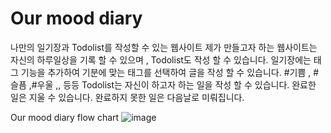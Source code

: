 # Our mood diary 
나만의 일기장과 Todolist를 작성할 수 있는 웹사이트
제가 만들고자 하는 웹사이트는 자신의 하루일상을 기록 할 수 있으며 , Todolist도 작성 할 수 있습니다.
일기장에는 태그 기능을 추가하여 기분에 맞는 태그를 선택하여 글을 작성 할 수 있습니다. #기쁨 , #슬픔 ,#우울 ,, 등등 
Todolist는 자신이 하고자 하는 일을 작성 할 수 있습니다. 완료한 일은 지울 수 있습니다. 완료하지 못한 일은 다음날로 미뤄집니다. 

Our mood diary flow chart 
![image](https://user-images.githubusercontent.com/82064490/172675100-61f54855-7768-4d5b-bcea-a07c75fa4395.png)





